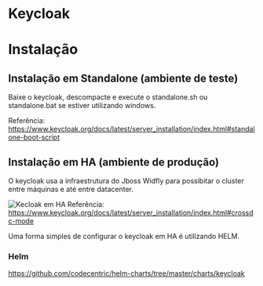 # Keycloak

# Instalação

## Instalação em Standalone (ambiente de teste)

Baixe o keycloak, descompacte e execute o standalone.sh ou standalone.bat se estiver utilizando windows.

Referência: https://www.keycloak.org/docs/latest/server_installation/index.html#standalone-boot-script

## Instalação em HA (ambiente de produção)

O keycloak usa a infraestrutura do Jboss Widfly para possibitar o cluster entre máquinas e até entre datacenter.


![Kecloak em HA](https://www.keycloak.org/docs/latest/server_installation/keycloak-images/cross-dc-architecture.png)
Referência: https://www.keycloak.org/docs/latest/server_installation/index.html#crossdc-mode

Uma forma simples de configurar o keycloak em HA é utilizando HELM.


### Helm

https://github.com/codecentric/helm-charts/tree/master/charts/keycloak


